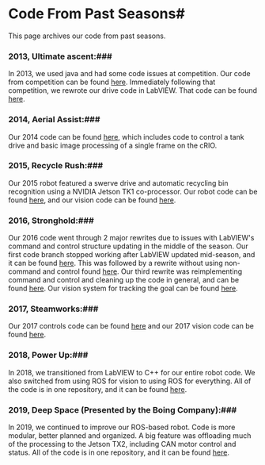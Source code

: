 # Code From Past Seasons# 

This page archives our code from past seasons.

### 2013, Ultimate ascent:### 
In 2013, we used java and had some code issues at competition. Our code from competition can be found [here](https://github.com/FRC900/DriveCode2013). Immediately following that competition, we rewrote our drive code in LabVIEW. That code can be found [here](https://github.com/FRC900/Inky-LabVIEW).

### 2014, Aerial Assist:### 
Our 2014 code can be found [here](https://github.com/FRC900/2014RobotCode), which includes code to control a tank drive and basic image processing of a single frame on the cRIO.

### 2015, Recycle Rush:### 
Our 2015 robot featured a swerve drive and automatic recycling bin recognition using a NVIDIA Jetson TK1 co-processor. Our robot code can be found [here](https://github.com/FRC900/2015RobotCode), and our vision code can be found [here](https://github.com/FRC900/2015VisionCode).

### 2016, Stronghold:### 

Our 2016 code went through 2 major rewrites due to issues with LabVIEW's command and control structure updating in the middle of the season. Our first code branch stopped working after LabVIEW updated mid-season, and it can be found [here](https://github.com/FRC900/2016RobotCode). This was followed by a rewrite without using non-command and control found [here](https://github.com/FRC900/2016WorkingCode). Our third rewrite was reimplementing command and control and cleaning up the code in general, and can be found [here](https://github.com/FRC900/2016Robot). Our vision system for tracking the goal can be found [here](https://github.com/FRC900/2016VisionCode).

### 2017, Steamworks:### 
Our 2017 controls code can be found [here](https://github.com/FRC900/2017RobotCode) and our 2017 vision code can be found [here](https://github.com/FRC900/2017VisionCode).

### 2018, Power Up:### 
In 2018, we transitioned from LabVIEW to C++ for our entire robot code. We also switched from using ROS for vision to using ROS for everything. All of the code is in one repository, and it can be found [here](https://github.com/FRC900/2018RobotCode).

### 2019, Deep Space (Presented by the Boing Company):### 
In 2019, we continued to improve our ROS-based robot.  Code is more modular, better planned and organized.  A big feature was offloading much of the processing to the Jetson TX2, including CAN motor control and status. All of the code is in one repository, and it can be found [here](https://github.com/FRC900/2019RobotCode).